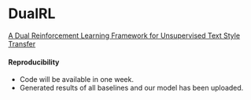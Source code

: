 # DualRL
[A Dual Reinforcement Learning Framework for Unsupervised Text Style Transfer](https://export.arxiv.org/pdf/1905.10060)

#### Reproducibility
- Code will be available in one week.
- Generated results of all baselines and our model has been uploaded.
